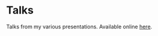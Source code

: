 Talks
=====

Talks from my various presentations. Available online [here](andyberry88.github.io/talks).
